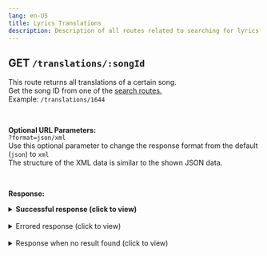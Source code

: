 ```yaml
---
lang: en-US
title: Lyrics Translations
description: Description of all routes related to searching for lyrics translations
---
```


## GET `/translations/:songId`

This route returns all translations of a certain song.  
Get the song ID from one of the [search routes.](#routes)  
Example: `/translations/1644`

<br>

**Optional URL Parameters:**  
`?format=json/xml`  
Use this optional parameter to change the response format from the default (`json`) to `xml`  
The structure of the XML data is similar to the shown JSON data.

<br>

**Response:**  

<details><summary><b>Successful response (click to view)</b></summary>

```jsonc
{
    "error": false,
    "matches": 1,
    "translations": [
        {
            "language": "es",
            "title": "Artist - Song (Traducción al Español)",
            "url": "https://genius.com/Genius-traducciones-al-espanol-artist-song-al-espanol-lyrics",
            "path": "/Genius-traducciones-al-espanol-artist-song-al-espanol-lyrics",
            "id": 6942
        }
    ]
}
```

</details>
<br>
<details><summary>Errored response (click to view)</summary>

```json
{
    "error": true,
    "matches": null,
    "message": "Something went wrong"
}
```

</details>
<br>
<details><summary>Response when no result found (click to view)</summary>

```json
{
    "error": true,
    "matches": 0,
    "translations": []
}
```

</details>
